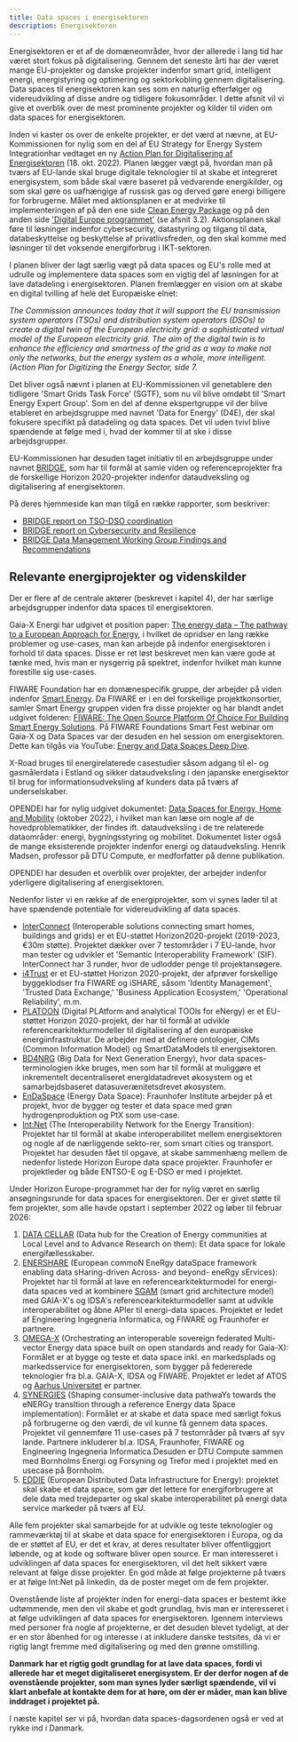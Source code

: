 ```yaml
---
title: Data spaces i energisektoren
description: Energisektoren
---
```


Energisektoren er et af de domæneområder, hvor der allerede i lang tid har været stort fokus på digitalisering. Gennem det seneste årti har der været mange EU-projekter og danske projekter indenfor smart grid, intelligent energi, energistyring og optimering og sektorkobling gennem digitalisering. Data spaces til energisektoren kan ses som en naturlig efterfølger og videreudvikling af disse andre og tidligere fokusområder. I dette afsnit vil vi give et overblik over de mest prominente projekter og kilder til viden om data spaces for energisektoren.

Inden vi kaster os over de enkelte projekter, er det værd at nævne, at EU-Kommissionen for nylig som en del af EU Strategy for Energy System Integrationhar vedtaget en ny [Action Plan for Digitalisering af Energisektoren](https://ec.europa.eu/info/law/better-regulation/have-your-say/initiatives/13141-Digitalising-the-energy-sector-EU-action-plan_en) (18. okt. 2022). Planen lægger vægt på, hvordan man på tværs af EU-lande skal bruge digitale teknologier til at skabe et integreret energisystem, som både skal være baseret på vedvarende energikilder, og som skal gøre os uafhængige af russisk gas og derved gøre energi billigere for forbrugerne. Målet med aktionsplanen er at medvirke til implementeringen af på den ene side [Clean Energy Package](https://energy.ec.europa.eu/topics/energy-strategy/clean-energy-all-europeans-package_en) og på den anden side ['Digital Europe programmet'](https://digital-strategy.ec.europa.eu/en/activities/digital-programme)
 (se afsnit 3.2). Aktionsplanen skal føre til løsninger indenfor cybersecurity, datastyring og tilgang til data, databeskyttelse og beskyttelse af privatlivsfreden, og den skal komme med løsninger til det voksende energiforbrug i IKT-sektoren.

I planen bliver der lagt særlig vægt på data spaces og EU's rolle med at udrulle og implementere data spaces som en vigtig del af løsningen for at lave datadeling i energisektoren. Planen fremlægger en vision om at skabe en digital tvilling af hele det Europæiske elnet:

_The Commission announces today that it will support the EU transmission system operators (TSOs) and distribution system operators (DSOs) to create a digital twin of the European electricity grid: a sophisticated virtual model of the European electricity grid. The aim of the digital twin is to enhance the efficiency and smartness of the grid as a way to make not only the networks, but the energy system as a whole, more intelligent. (Action Plan for Digitizing the Energy Sector, side 7._

Det bliver også nævnt i planen at EU-Kommissionen vil genetablere den tidligere 'Smart Grids Task Force' (SGTF), som nu vil blive omdøbt til 'Smart Energy Expert Group'. Som en del af denne ekspertgruppe vil der blive etableret en arbejdsgruppe med navnet 'Data for Energy' (D4E), der skal fokusere specifikt på datadeling og data spaces. Det vil uden tvivl blive spændende at følge med i, hvad der kommer til at ske i disse arbejdsgrupper.

EU-Kommissionen har desuden taget initiativ til en arbejdsgruppe under navnet [BRIDGE](https://bridge-smart-grid-storage-systems-digital-projects.ec.europa.eu/working-groups/data-management), som har til formål at samle viden og referenceprojekter fra de forskellige Horizon 2020-projekter indenfor dataudveksling og digitalisering af energisektoren.

På deres hjemmeside kan man tilgå en række rapporter, som beskriver:

- [BRIDGE report on TSO-DSO coordination](https://bridge-smart-grid-storage-systems-digital-projects.ec.europa.eu/sites/default/files/documents/working-groups/D3-12-f_BRIDGE-TSO-DSO-Coordination-report.pdf)
- [BRIDGE report on Cybersecurity and Resilience](https://bridge-smart-grid-storage-systems-digital-projects.ec.europa.eu/sites/default/files/documents/working-groups/D3-12-e_BRIDGE_Cybersecurity-report.pdf)
- [BRIDGE Data Management Working Group Findings and Recommendations](https://bridge-smart-grid-storage-systems-digital-projects.ec.europa.eu/sites/default/files/documents/working-groups/BRIDGE-Data-Management-WG-Findings-and-Reco-July-2019.pdf)

## Relevante energiprojekter og videnskilder

Der er flere af de centrale aktører (beskrevet i kapitel 4), der har særlige arbejdsgrupper indenfor data spaces til energisektoren.

Gaia-X Energi har udgivet et position paper: [The energy data – The pathway to a European Approach for Energy](https://gaia-x.eu/wp-content/uploads/files/2021-06/Gaia-X_Data-Space-Energy_Position-Paper.pdf), i hvilket de opridser en lang række problemer og use-cases, man kan arbejde på indenfor energisektoren i forhold til data spaces. Disse er ret løst beskrevet men kan være gode at tænke med, hvis man er nysgerrig på spektret, indenfor hvilket man kunne forestille sig use-cases.

FIWARE Foundation har en domænespecifik gruppe, der arbejder på viden indenfor [Smart Energy](https://www.fiware.org/about-us/smart-energy/). Da FIWARE er i en del forskellige projektkonsortier, samler Smart Energy gruppen viden fra disse projekter og har blandt andet udgivet folderen: [FIWARE: The Open Source Platform Of Choice For Building Smart Energy Solutions](https://www.fiware.org/wp-content/uploads/2018/10/Smart-Energy-Brochure-FIWARE-Web-1-2.pdf). På FIWARE Foundations Smart Fest webinar om Gaia-X og Data Spaces var der desuden en hel session om energisektoren. Dette kan tilgås via YouTube: [Energy and Data Spaces Deep Dive](https://www.youtube.com/watch?v=RgBGEprZkGI&list=PLR9elAI9JscRwbz9lAP_FkB9ek-szv0KK&index=13).

X-Road bruges til energirelaterede casestudier såsom adgang til el- og gasmålerdata i Estland og sikker dataudveksling i den japanske energisektor til brug for informationsudveksling af kunders data på tværs af underselskaber.

OPENDEI har for nylig udgivet dokumentet: [Data Spaces for Energy, Home and Mobility](https://www.opendei.eu/case-studies/data-spaces-for-energy-home-and-mobility/) (oktober 2022), i hvilket man kan læse om nogle af de hovedproblematikker, der findes ift. dataudveksling i de tre relaterede dataområder: energi, bygningsstyring og mobilitet. Dokumentet lister også de mange eksisterende projekter indenfor energi og dataudveksling. Henrik Madsen, professor på DTU Compute, er medforfatter på denne publikation.

OPENDEI har desuden et overblik over projekter, der arbejder indenfor yderligere digitalisering af energisektoren.

Nedenfor lister vi en række af de energiprojekter, som vi synes lader til at have spændende potentiale for videreudvikling af data spaces.

- [InterConnect](https://interconnectproject.eu/) (Interoperable solutions connecting smart homes, buildings and grids) er et EU-støttet Horizon2020-projekt (2019-2023, €30m støtte). Projektet dækker over 7 testområder i 7 EU-lande, hvor man tester og udvikler et 'Semantic Interoperability Framework' (SIF). InterConnect har 3 runder, hvor de udlodder penge til projektansøgere.
- [i4Trust](https://i4trust.org/) er et EU-støttet Horizon 2020-projekt, der afprøver forskellige byggeklodser fra FIWARE og iSHARE, såsom 'Identity Management', 'Trusted Data Exchange,' 'Business Application Ecosystem,' 'Operational Reliability', m.m.
- [PLATOON](https://www.google.com/url?sa=t&rct=j&q=&esrc=s&source=web&cd=&cad=rja&uact=8&ved=2ahUKEwjcn9370q38AhWCRPEDHbfWAIAQFnoECBIQAQ&url=https%3A%2F%2Fplatoon-project.eu%2Fplatoon-at-the-media-data-space-workshop%2F&usg=AOvVaw024z0YZv6Q-kNsj5e4QwqD) (Digital PLAtform and analytical TOOls for eNergy) er et EU-støttet Horizon 2020-projekt, der har til formål at udvikle referencearkitekturmodeller til digitalisering af den europæiske energiinfrastruktur. De arbejder med at definere ontologier, CIMs (Common Information Model) og SmartDataModels til energisektoren.
- [BD4NRG](https://www.bd4nrg.eu/about/the-project) (Big Data for Next Generation Energy), hvor data spaces-terminologien ikke bruges, men som har til formål at muliggøre et inkrementelt decentraliseret energidatadrevet økosystem og et samarbejdsbaseret datasuverænitetsdrevet økosystem.
- [EnDaSpace](https://www.iee.fraunhofer.de/de/projekte/suche/2021/EnDaSpace.html) (Energy Data Space): Fraunhofer Institute arbejder på et projekt, hvor de bygger og tester et data space med grøn hydrogenproduktion og PtX som use-case.
- [Int:Net](http://intnet.eu/) (The Interoperability Network for the Energy Transition): Projektet har til formål at skabe interoperabilitet mellem energisektoren og nogle af de nærliggende sekto-rer, som smart cities og transport. Projektet har desuden fået til opgave, at skabe sammenhæng mellem de nedenfor listede Horizon Europe data space projekter. Fraunhofer er projektleder og både ENTSO-E og E-DSO er med i projektet.

Under Horizon Europe-programmet har der for nylig været en særlig ansøgningsrunde for data spaces for energisektoren. Der er givet støtte til fem projekter, som alle havde opstart i september 2022 og løber til februar 2026:

1. [DATA CELLAR](https://datacellarproject.eu/) (Data hub for the Creation of Energy communities at Local Level and to Advance Research on them): Et data space for lokale energifællesskaber.
2. [ENERSHARE](https://ec.europa.eu/info/funding-tenders/opportunities/portal/screen/how-to-participate/org-details/998079755/project/101069831/program/43108390/details) (European commoN EneRgy dataSpace framework enabling data sHaring-driven Across- and beyond- eneRgy sErvices): Projektet har til formål at lave en referencearkitekturmodel for energi-data spaces ved at kombinere [SGAM](https://sgam-toolbox.org/) (smart grid architecture model) med GAIA-X's og IDSA's referencearkitekturmodeller samt at udvikle interoperabilitet og åbne APIer til energi-data spaces. Projektet er ledet af Engineering Ingegneria Informatica, og FIWARE og Fraunhofer er partnere.
3. [OMEGA-X](https://omega-x.eu/) (Orchestrating an interoperable sovereign federated Multi-vector Energy data space built on open standards and ready for Gaia-X): Formålet er at bygge og teste et data space inkl. en markedsplads og markedsservice for energisektoren, som bygger på federerede teknologier fra bl.a. GAIA-X, IDSA og FIWARE. Projektet er ledet af ATOS og [Aarhus Universitet](https://ditcom.au.dk/projects) er partner.
4. [SYNERGIES](https://enershare.eu/) (Shaping consumer-inclusive data pathwaYs towards the eNERGy transItion through a reference Energy data Space implementation): Formålet er at skabe et data space med særligt fokus på forbrugerne og den værdi, de vil kunne få gennem data spaces. Projektet vil gennemføre 11 use-cases på 7 testområder på tværs af syv lande. Partnere inkluderer bl.a. IDSA, Fraunhofer, FIWARE og Engineering Ingegneria Informatica.Desuden er DTU Compute sammen med Bornholms Energi og Forsyning og Trefor med i projektet med en usecase på Bornholm.
5. [EDDIE](https://eddie.energy/news) (European Distributed Data Infrastructure for Energy): projektet skal skabe et data space, som gør det lettere for energiforbrugere at dele data med trejdeparter og skal skabe interoperabilitet på energi data service markeder på tværs af EU.

Alle fem projekter skal samarbejde for at udvikle og teste teknologier og rammeværktøj til at skabe et data space for energisektoren i Europa, og da de er støttet af EU, er det et krav, at deres resultater bliver offentliggjort løbende, og at kode og software bliver open source. Er man interesseret i udviklingen af data spaces for energisektoren, vil det helt sikkert være relevant at følge disse projekter. En god måde at følge projekterne på tværs er at følge Int:Net på linkedin, da de poster meget om de fem projekter.

Ovenstående liste af projekter inden for energi-data spaces er bestemt ikke udtømmende, men den vil skabe et godt grundlag, hvis man er interesseret i at følge udviklingen af data spaces for energisektoren. Igennem interviews med personer fra nogle af projekterne, er det desuden blevet tydeligt, at der er en stor åbenhed for og interesse i at inkludere danske testsites, da vi er rigtig langt fremme med digitalisering og med den grønne omstilling.

**Danmark har et rigtig godt grundlag for at lave data spaces, fordi vi allerede har et meget digitaliseret energisystem. Er der derfor nogen af de ovenstående projekter, som man synes lyder særligt spændende, vil vi klart anbefale at kontakte dem for at høre, om der er måder, man kan blive inddraget i projektet på.**

I næste kapitel ser vi på, hvordan data spaces-dagsordenen også er ved at rykke ind i Danmark.
